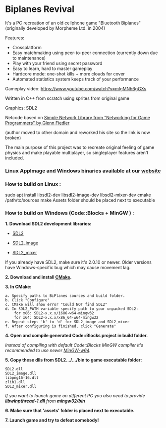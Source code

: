 # Biplanes Revival

It's a PC recreation of an old cellphone game "Bluetooth Biplanes"
(originally developed by Morpheme Ltd. in 2004)

Features:

  - Crossplatform
  - Easy matchmaking using peer-to-peer connection (currently down due to maintenance)
  - Play with your friend using secret password
  - Easy to learn, hard to master gameplay
  - Hardcore mode: one-shot kills + more clouds for cover
  - Automated statistics system keeps track of your performance

Gameplay video: https://www.youtube.com/watch?v=mIgMNh6gGXs

Written in C++ from scratch using sprites from original game

Graphics: SDL2

Netcode based on [Simple Network Library
from "Networking for Game Programmers" by Glenn Fiedler](http://www.gaffer.org/networking-for-game-programmers)

(author moved to other domain and reworked his site so the link is now broken)

The main purpose of this project was 
to recreate original feeling of game physics 
and make playable multiplayer, so singleplayer features aren't included.


### Linux AppImage and Windows binaries available at our [website](https://regular-dev.org/biplanes-revival)


### How to build on Linux : 

sudo apt install libsdl2-dev libsdl2-image-dev libsdl2-mixer-dev
cmake /path/to/sources
make
Assets folder should be placed next to executable


### How to build on Windows (Code::Blocks + MinGW ) : 


**1. Download SDL2 development libraries:**

 - [SDL2](https://www.libsdl.org/download-2.0.php)

 - [SDL2_image](https://www.libsdl.org/projects/SDL_image/)

 - [SDL2_mixer](https://www.libsdl.org/projects/SDL_mixer/)

If you already have SDL2, make sure it's 2.0.10 or newer.
Older versions have Windows-specific bug which may cause movement lag.

**2. Download and install [CMake](https://cmake.org/download/).**

**3. In CMake:**

    
	a. Specify paths to BiPlanes sources and build folder.
	b. Click "Configure"
	c. CMake will show error "Could NOT find SDL2"
	d. In SDL2_PATH variable specify path to your unpacked SDL2:
		for x86: SDL2-x.x.x/i686-w64-mingw32
		for x64: SDL2-x.x.x/x86_64-w64-mingw32
	e. Repeat steps 'b' to 'd' for SDL2_image and SDL2_mixer
	f. After configuring is finished, click "Generate"

**4. Open and compile generated Code::Blocks project in build folder.**

*Instead of compiling with default Code::Blocks MinGW compiler 
it's recommended to use newer 
[MinGW-w64](https://sourceforge.net/projects/mingw-w64/files/).*


**5. Copy these dlls from SDL2.../.../bin to game executable folder:**
    
    SDL2.dll
    SDL2_image.dll
    libpng16-16.dll
    zlib1.dll
    SDL2_mixer.dll

*If you want to launch game on different PC you also 
need to provide **libwinpthread-1.dll** from **mingw32/bin***


**6. Make sure that 'assets' folder is placed next to executable.**

**7. Launch game and try to defeat somebody!**
